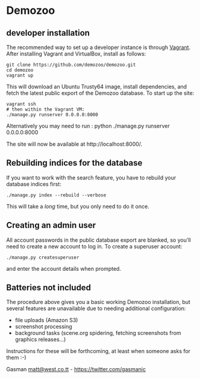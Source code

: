 Demozoo
=======

developer installation
----------------------

The recommended way to set up a developer instance is through [Vagrant](https://www.vagrantup.com/). After installing Vagrant and VirtualBox, install as follows:

    git clone https://github.com/demozoo/demozoo.git
    cd demozoo
    vagrant up

This will download an Ubuntu Trusty64 image, install dependencies, and fetch the latest public export of the Demozoo database. To start up the site:

    vagrant ssh
    # then within the Vagrant VM:
    ./manage.py runserver 0.0.0.0:8000

Alternatively you may need to run :
    python ./manage.py runserver 0.0.0.0:8000
    
The site will now be available at http://localhost:8000/.

Rebuilding indices for the database
-----------------------------------

If you want to work with the search feature, you have to rebuild your database indices first:

    ./manage.py index --rebuild --verbose

This will take a *long* time, but you only need to do it once.

Creating an admin user
----------------------

All account passwords in the public database export are blanked, so you'll need to create a new account to log in. To create a superuser account:

    ./manage.py createsuperuser

and enter the account details when prompted.

Batteries not included
----------------------

The procedure above gives you a basic working Demozoo installation, but several features are unavailable due to needing additional configuration:

* file uploads (Amazon S3)
* screenshot processing
* background tasks (scene.org spidering, fetching screenshots from graphics releases...)

Instructions for these will be forthcoming, at least when someone asks for them :-)

Gasman <matt@west.co.tt> - https://twitter.com/gasmanic
